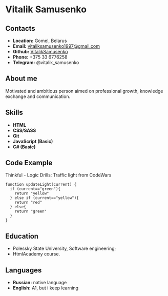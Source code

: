# Vitalik Samusenko
## Contacts
* **Location:** Gomel, Belarus
* **Email:** vitaliksamusenko1997@gmail.com
* **Github:** [VitalikSamusenko](https://github.com/VitalikSamusenko/ "Ссылка на гит")
* **Phone:** +375 33 6776258
* **Telegram:** @vitalik_samusenko

## About me
Motivated and ambitious person aimed on professional growth, knowledge exchange and communication.


## Skills
* **HTML**
* **CSS/SASS**
* **Git**
* **JavaScript (Basic)**
* **C# (Basic)**

## Code Example
Thinkful - Logic Drills: Traffic light from CodeWars
```
function updateLight(current) {
  if (current=="green"){
    return "yellow"
  } else if (current=="yellow"){
    return "red"
  } else{
    return "green"
  }
}
```

## Education
* Polessky State University, Software engineering;
* HtmlAcademy course.


## Languages
* **Russian:** native language
* **English:** A1, but i keep learning

